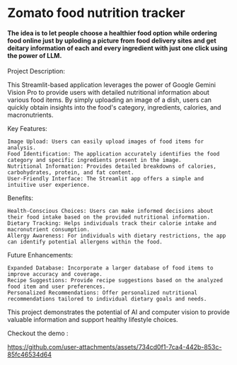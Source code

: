 # Zomato food nutrition tracker

#### The idea is to let people choose a healthier food option while ordering food online just by uploding a picture from food delivery sites and get deitary information of each and every ingredient with just one click using the power of LLM.

Project Description:

This Streamlit-based application leverages the power of Google Gemini Vision Pro to provide users with detailed nutritional information about various food items. By simply uploading an image of a dish, users can quickly obtain insights into the food's category, ingredients, calories, and macronutrients.

Key Features:

    Image Upload: Users can easily upload images of food items for analysis.
    Food Identification: The application accurately identifies the food category and specific ingredients present in the image.
    Nutritional Information: Provides detailed breakdowns of calories, carbohydrates, protein, and fat content.
    User-Friendly Interface: The Streamlit app offers a simple and intuitive user experience.

Benefits:

    Health-Conscious Choices: Users can make informed decisions about their food intake based on the provided nutritional information.
    Dietary Tracking: Helps individuals track their calorie intake and macronutrient consumption.
    Allergy Awareness: For individuals with dietary restrictions, the app can identify potential allergens within the food.

Future Enhancements:

    Expanded Database: Incorporate a larger database of food items to improve accuracy and coverage.
    Recipe Suggestions: Provide recipe suggestions based on the analyzed food item and user preferences.
    Personalized Recommendations: Offer personalized nutritional recommendations tailored to individual dietary goals and needs.

This project demonstrates the potential of AI and computer vision to provide valuable information and support healthy lifestyle choices.

Checkout the demo :
 


https://github.com/user-attachments/assets/734cd0f1-7ca4-442b-853c-85fc46534d64

